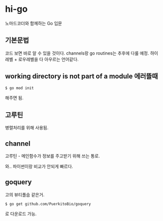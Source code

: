 # hi-go
노마드코더와 함께하는 Go 입문

## 기본문법
코드 보면 바로 알 수 있을 것이다.
channels랑 go routines는 추후에 다룰 예정.
하이레벨 + 로우레벨을 다 아우르는 언어같다.


## working directory is not part of a module 에러뜰때
```bash
$ go mod init
```
해주면 됨.

## 고루틴
병렬처리를 위해 사용됨.

## channel
고루틴 - 메인함수가 정보를 주고받기 위해 쓰는 통로.

와.. 파이썬이랑 비교가 안되게 빠르다.

## goquery
고의 뷰티풀숩 같은거.  
```
$ go get github.com/PuerkitoBio/goquery
```
로 다운로드 가능.